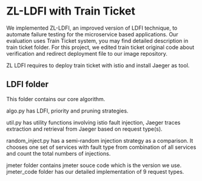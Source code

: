 
# ZL-LDFI with Train Ticket

We implemented ZL-LDFI, an improved version of LDFI technique, to automate failure testing for the microservice based applications. Our evaluation uses Train Ticket system, you may find detailed description in train ticket folder. For this project, we edited train ticket original code about verification and redirect deployment file to our image repository. 

ZL LDFI requires to deploy train ticket with istio and install Jaeger as tool.

## LDFI folder

This folder contains our core algorithm. 

algo.py has LDFI, priority and pruning strategies. 

util.py has utility functions involving istio fault injection, Jaeger traces extraction and retrieval from Jaeger based on request type(s).

random_inject.py has a semi-random injection strategy as a comparison. It chooses one set of services with fault type from combination of all services and count the total numbers of injections.

jmeter folder contains jmeter souce code which is the version we use. jmeter_code folder has our detailed implementation of 9 request types.

 
